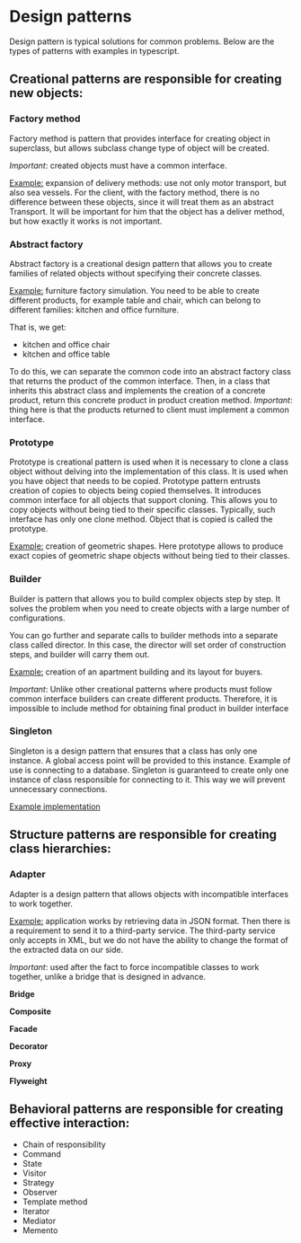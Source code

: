 # Design patterns

Design pattern is typical solutions for common problems. Below are the types of patterns with examples in typescript.
## Creational patterns are responsible for creating new objects:
### Factory method
Factory method is pattern that provides interface for creating object in superclass, but allows subclass change type of object will be created. 

*Important*: created objects must have a common interface.

[Example:](https://github.com/PashakArt/typescript-oop-patterns/tree/main/src/creational_patterns/factory_method) expansion of delivery methods: use not only motor transport, but also sea vessels. For the client, with the factory method, there is no difference between these objects, since it will treat them as an abstract Transport. It will be important for him that the object has a deliver method, but how exactly it works is not important.

### Abstract factory

Abstract factory is a creational design pattern that allows you to create families of related objects without specifying their concrete classes.

[Example:](https://github.com/PashakArt/typescript-oop-patterns/tree/main/src/creational_patterns/abstract_factory) furniture factory simulation. You need to be able to create different products, for example table and chair, which can belong to different families: kitchen and office furniture.

That is, we get: 
- kitchen and office chair
- kitchen and office table

To do this, we can separate the common code into an abstract factory class that returns the product of the common interface. Then, in a class that inherits this abstract class and implements the creation of a concrete product, return this concrete product in product creation method. *Important*: thing here is that the products returned to client must implement a common interface.

### Prototype
Prototype is creational pattern is used when it is necessary to clone a class object without delving into the implementation of this class. It is used when you have object that needs to be copied. Prototype pattern entrusts creation of copies to objects being copied themselves. It introduces common interface for all objects that support cloning. This allows you to copy objects without being tied to their specific classes. Typically, such interface has only one clone method.
Object that is copied is called the prototype.

[Example:](https://github.com/PashakArt/typescript-oop-patterns/tree/main/src/creational_patterns/prototype) creation of geometric shapes. Here prototype allows to produce exact copies of geometric shape objects without being tied to their classes.

### Builder
Builder is pattern that allows you to build complex objects step by step. It solves the problem when you need to create objects with a large number of configurations.

You can go further and separate calls to builder methods into a separate class called director. In this case, the director will set order of construction steps, and builder will carry them out.

[Example:](https://github.com/PashakArt/typescript-oop-patterns/tree/main/src/creational_patterns/builder) creation of an apartment building and its layout for buyers.

*Important*: Unlike other creational patterns where products must follow common interface builders can create different products. Therefore, it is impossible to include method for obtaining final product in builder interface

### Singleton
Singleton is a design pattern that ensures that a class has only one instance. A global access point will be provided to this instance. Example of use is connecting to a database. Singleton is guaranteed to create only one instance of class responsible for connecting to it. This way we will prevent unnecessary connections. 

[Example implementation](https://github.com/PashakArt/typescript-oop-patterns/tree/main/src/creational_patterns/singleton)

## Structure patterns are responsible for creating class hierarchies:
### Adapter
Adapter is a design pattern that allows objects with incompatible interfaces to work together.

[Example:](https://github.com/PashakArt/typescript-oop-patterns/tree/main/src/structure_patterns/adapter) application works by retrieving data in JSON format. Then there is a requirement to send it to a third-party service. The third-party service only accepts in XML, but we do not have the ability to change the format of the extracted data on our side.

*Important*: used after the fact to force incompatible classes to work together, unlike a bridge that is designed in advance.

**Bridge**

**Composite**

**Facade**

**Decorator**

**Proxy**

**Flyweight**

## Behavioral patterns are responsible for creating effective interaction:
  - Chain of responsibility
  - Command
  - State
  - Visitor
  - Strategy
  - Observer
  - Template method
  - Iterator
  - Mediator
  - Memento
